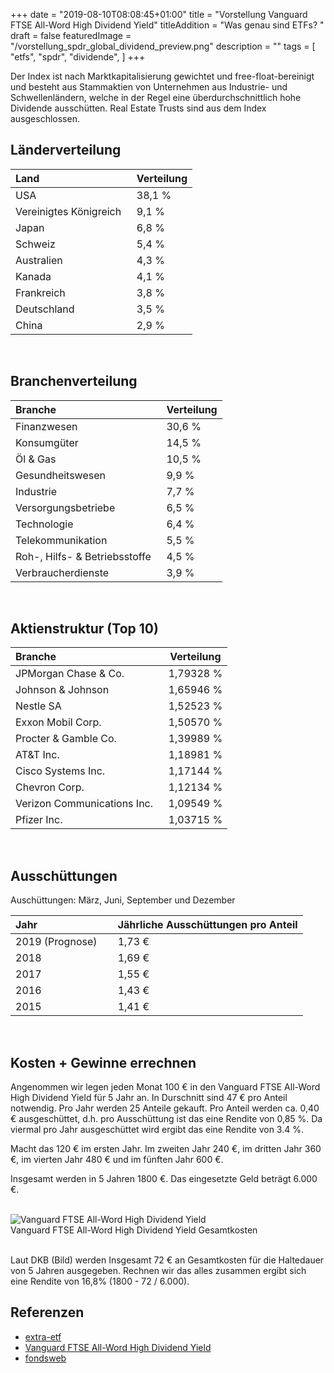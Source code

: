+++
date = "2019-08-10T08:08:45+01:00"
title = "Vorstellung Vanguard FTSE All-Word High Dividend Yield"
titleAddition = "Was genau sind ETFs? "
draft = false
featuredImage = "/vorstellung_spdr_global_dividend_preview.png"
description = ""
tags = [
    "etfs",
    "spdr",
    "dividende",
]
+++

Der Index ist nach Marktkapitalisierung gewichtet und free-float-bereinigt und besteht aus Stammaktien von Unternehmen aus Industrie- und Schwellenländern, welche in der Regel eine überdurchschnittlich hohe Dividende ausschütten. Real Estate Trusts sind aus dem Index ausgeschlossen.


## Länderverteilung

Land                   | Verteilung
:----------------------| --------
USA	                   | 38,1 %
Vereinigtes Königreich &nbsp;| 9,1 %
Japan	                 | 6,8 %
Schweiz	               | 5,4 %
Australien	           | 4,3 %
Kanada	               | 4,1 %
Frankreich	           | 3,8 %
Deutschland	           | 3,5 %
China	                 | 2,9 %
<br>


## Branchenverteilung

Branche                            | Verteilung
:--------------------------------- | --------
Finanzwesen	                       | 30,6 %
Konsumgüter	                       | 14,5 %
Öl & Gas	                         | 10,5 %
Gesundheitswesen	                 | 9,9 %
Industrie	                         | 7,7 %
Versorgungsbetriebe	               | 6,5 %
Technologie	                       | 6,4 %
Telekommunikation	                 | 5,5 %
Roh-, Hilfs- & Betriebsstoffe	&nbsp;| 4,5 %
Verbraucherdienste                 | 3,9 %
<br>


## Aktienstruktur (Top 10)

Branche                     | Verteilung
:-------------------------- | --------
JPMorgan Chase & Co.	      | 1,79328 %
Johnson & Johnson	          | 1,65946 %
Nestle SA	                  | 1,52523 %
Exxon Mobil Corp.	          | 1,50570 %
Procter & Gamble Co.	      | 1,39989 %
AT&T Inc.	                  | 1,18981 %
Cisco Systems Inc.	        | 1,17144 %
Chevron Corp.	              | 1,12134 %
Verizon Communications Inc.	&nbsp;| 1,09549 %
Pfizer Inc.	                | 1,03715 %
<br>

## Ausschüttungen

Auschüttungen: März, Juni, September und Dezember

Jahr | Jährliche Ausschüttungen pro Anteil
:----| --------
2019 (Prognose)	&nbsp; &nbsp;| 1,73 €
2018	                       | 1,69 €
2017	                       | 1,55 €
2016	                       | 1,43 €
2015	                       | 1,41 €
<br>


## Kosten + Gewinne errechnen

Angenommen wir legen jeden Monat 100 € in den Vanguard FTSE All-Word High Dividend Yield für 5 Jahr an. In Durschnitt sind 47 € pro Anteil notwendig. Pro Jahr
werden 25 Anteile gekauft. Pro Anteil werden ca. 0,40 € ausgeschüttet, d.h. pro Ausschüttung ist das eine Rendite von
0,85 %.  Da viermal pro Jahr ausgeschüttet wird ergibt das eine Rendite von 3.4 %.

Macht das 120 € im ersten Jahr. Im zweiten Jahr 240 €, im dritten Jahr 360 €, im vierten Jahr 480 € und im fünften Jahr 600 €.

Insgesamt werden in 5 Jahren 1800 €. Das eingesetzte Geld beträgt 6.000 €.


<br>
<img src="/vorstellung_spdr_global_dividend.png" class="center" alt="Vanguard FTSE All-Word High Dividend Yield"/>
<div class="right"> Vanguard FTSE All-Word High Dividend Yield Gesamtkosten</div>
<br>


Laut DKB (Bild) werden Insgesamt 72 € an Gesamtkosten für die Haltedauer von 5 Jahren ausgegeben. Rechnen wir das alles
zusammen ergibt sich eine Rendite von 16,8% (1800 - 72 / 6.000).


## Referenzen

- [extra-etf](https://de.extraetf.com/etf-profile/IE00B8GKDB10 "extra-etf")
- [Vanguard FTSE All-Word High Dividend Yield](https://www.de.vanguard/web/cf/professionell/de/produktart/detailansicht/etf/9506/EQUITY/overview "Vanguard FTSE All-Word High Dividend Yield")
- [fondsweb](https://www.fondsweb.com/de/IE00B8GKDB10 "fondsweb")

